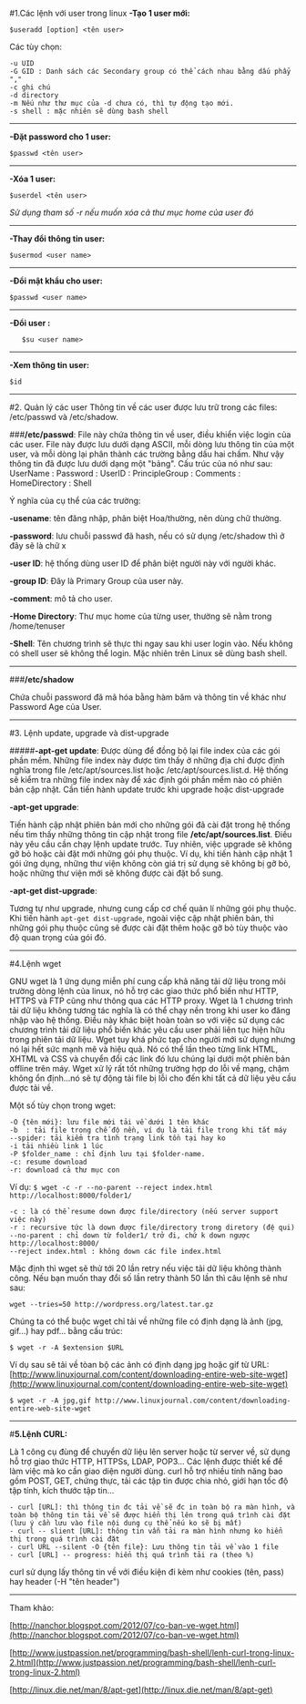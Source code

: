 ﻿#1.Các lệnh với user trong linux
**-Tạo 1 user mới:**

`$useradd [option] <tên user>`

Các tùy chọn:

    -u UID
    -G GID : Danh sách các Secondary group có thể cách nhau bằng dấu phẩy ","
    -c ghi chú
    -d directory
    -m Nếu như thư mục của -d chưa có, thì tự động tạo mới.
    -s shell : mặc nhiên sẽ dùng bash shell
---
**-Đặt password cho 1 user:**

`$passwd <tên user>`

---
**-Xóa 1 user:**

`$userdel <tên user>`

*Sử dụng tham số -r nếu muốn xóa cả thư mục home của user đó*

---

**-Thay đổi thông tin user:**

`$usermod <user name>`

---

**-Đổi mật khẩu cho user:**

`$passwd <user name>`

---

**-Đổi user :**

`	$su <user name>`

---


**-Xem thông tin user:**

`$id`

---

#2. Quản lý các user
Thông tin về các user được lưu trữ trong các files: /etc/passwd và /etc/shadow.

###**/etc/passwd**: 
File này chứa thông tin về user, điều khiển việc login của các user.
File này được lưu dưới dạng ASCII, mỗi dòng lưu thông tin của một user, và mỗi dòng lại phân thành các trường bằng dấu hai chấm. Như vậy thông tin đã được lưu dưới dạng một "bảng". Cấu trúc của nó như sau:
UserName : Password : UserID : PrincipleGroup : Comments : HomeDirectory : Shell

Ý nghĩa của cụ thể của các trường:

**-usename**: tên đăng nhập, phân biệt Hoa/thường, nên dùng chữ thường.

**-password**: lưu chuỗi passwd đã hash, nếu có sử dụng /etc/shadow thì ở đây sẽ là chữ x

**-user ID**: hệ thống dùng user ID để phân biệt người này với người khác.

**-group ID**: Đây là Primary Group của user này.

**-comment**: mô tả cho user.

**-Home Directory**: Thư mục home của từng user, thường sẽ nằm trong /home/tenuser

**-Shell**: Tên chương trình sẽ thực thi ngay sau khi user login vào. Nếu không có shell user sẽ không thể login. Mặc nhiên trên Linux sẽ dùng bash shell.

---

###**/etc/shadow**

Chứa chuỗi password đã mã hóa bằng hàm băm và thông tin về khác như Password Age của User.

---

#3. Lệnh update, upgrade và dist-upgrade

#####**-apt-get update**: 
Được dùng để đồng bộ lại file index của các gói phần mềm. Những file index này được tìm thấy ở những địa chỉ được định nghĩa trong file /etc/apt/sources.list hoặc /etc/apt/sources.list.d. Hệ thống sẽ kiểm tra những file index này để xác định gói phần mềm nào có phiên bản cập nhật. Cần tiến hành update trước khi upgrade hoặc dist-upgrade

**-apt-get upgrade**:

 Tiến hành cập nhật phiên bản mới cho những gói đã cài đặt trong hệ thống nếu tìm thấy những thông tin cập nhật trong file **/etc/apt/sources.list**. Điều này yêu cầu cần chạy lệnh update trước.
Tuy nhiên, việc upgrade sẽ không gỡ bỏ hoặc cài đặt mới những gói phụ thuộc. Ví dụ, khi tiến hành cập nhật 1 gói ứng dụng, những thư viện không còn giá trị sử dụng sẽ không bị gỡ bỏ, hoặc những thư viện mới sẽ không được cài đặt bổ sung.

**-apt-get dist-upgrade**:

 Tương tự như upgrade, nhưng cung cấp cơ chế quản lí những gói phụ thuộc. Khi tiến hành `apt-get dist-upgrade`, ngoài việc cập nhật phiên bản, thì những gói phụ thuộc cũng sẽ được cài đặt thêm hoặc gỡ bỏ tùy thuộc vào độ quan trọng của gói đó.
 
 ---
 
#4.Lệnh wget

GNU wget là 1 ứng dụng miễn phí cung cấp khả năng tải dữ liệu trong môi trường dòng lệnh của linux, nó hỗ trợ các giao thức phổ biến như HTTP, HTTPS và FTP cũng như thông qua các HTTP proxy. Wget là 1 chương trình tải dữ liệu không tương tác nghĩa là có thể chạy nền trong khi user ko đăng nhập vào hệ thống. Điều này khác biệt hoàn toàn so với việc sử dụng các chương trình tải dữ liệu phổ biến khác yêu cầu user phải liên tục hiện hữu trong phiên tải dữ liệu. Wget tuy khá phức tạp cho người mới sử dụng nhưng nó lại hết sức mạnh mẽ và hiệu quả. Nó có thể lần theo từng link HTML, XHTML và CSS và chuyển đổi các link đó lưu chúng lại dưới một phiên bản offline trên máy. Wget xử lý rất tốt những trường hợp do lỗi về mạng, chậm không ổn định...nó sẽ tự động tải file bị lỗi cho đến khi tất cả dữ liệu yêu cầu được tải về. 

 Một số tùy chọn trong wget: 

    -O {tên mới}: lưu file mới tải về dưới 1 tên khác
    -b 	: tải file trong chế độ nền, ví dụ là tải file trong khi tắt máy
    --spider: tải kiểm tra tình trạng link tồn tại hay ko
    -i tải nhiều link 1 lúc
    -P $folder_name : chỉ định lưu tại $folder-name.
    -c: resume download
    -r: download cả thư mục con

Ví dụ:
`$ wget -c -r --no-parent --reject index.html http://localhost:8000/folder1/`

    -c : là có thể resume down được file/directory (nếu server support việc này)
    -r : recursive tức là down được file/directory trong diretory (đệ qui) 
    --no-parent : chỉ down từ folder1/ trở đi, chứ k down ngược http://localhost:8000/
    --reject index.html : không down các file index.html
Mặc định thì wget sẽ thử tới 20 lần retry nếu việc tải dữ liệu không thành công. Nếu bạn muốn thay đổi số lần retry thành 50 lần thì câu lệnh sẽ như sau:

    wget --tries=50 http://wordpress.org/latest.tar.gz

Chúng ta có thể buộc wget chỉ tải về những file có định dạng là ảnh (jpg, gif...) hay pdf... bằng cấu trúc:

    $ wget -r -A $extension $URL
Ví dụ sau sẽ tải về tòan bộ các ảnh có định dạng jpg hoặc gif từ URL:  [http://www.linuxjournal.com/content/downloading-entire-web-site-wget](http://www.linuxjournal.com/content/downloading-entire-web-site-wget)

    $ wget -r -A jpg,gif http://www.linuxjournal.com/content/downloading-entire-web-site-wget

---

#**5.Lệnh CURL:**

Là 1 công cụ đùng để chuyển dữ liệu lên server hoặc từ server về, sử dụng hỗ trợ giao thức HTTP, HTTPSs, LDAP, POP3... Các lệnh được thiết kế để làm việc mà ko cần giao diện người dùng. curl hỗ trợ nhiều tính năng bao gồm POST, GET, chứng thực, tải các tập tin được chia nhỏ, giới hạn tốc độ tập tính, kích thước tập tin...

	- curl [URL]: thì thông tin đc tải về sẽ đc in toàn bộ ra màn hình, và toàn bộ thông tin tải về sẽ được hiển thị lên trong quá trình cài đặt (lưu ý cần lưu vào file nội dung cụ thể nếu ko sẽ bị mất)
	- curl -- slient [URL]: thông tin vẫn tải ra màn hình nhưng ko hiển thị trong quá trình cài đặt
	- curl URL --silent -O {tên file}: Lưu thông tin tải về vào 1 file
	- curl [URL] -- progress: hiển thị quá trình tải ra (theo %)
curl sử dụng lấy thông tin về với điều kiện đi kèm như cookies (tên, pass) hay header (-H "tên header")

---

Tham khảo:

[http://nanchor.blogspot.com/2012/07/co-ban-ve-wget.html](http://nanchor.blogspot.com/2012/07/co-ban-ve-wget.html)

[http://www.justpassion.net/programming/bash-shell/lenh-curl-trong-linux-2.html](http://www.justpassion.net/programming/bash-shell/lenh-curl-trong-linux-2.html)

[http://linux.die.net/man/8/apt-get](http://linux.die.net/man/8/apt-get)
